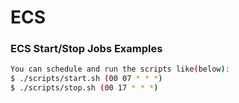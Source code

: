 # ECS
### ECS Start/Stop Jobs Examples
```bash
You can schedule and run the scripts like(below): 
$ ./scripts/start.sh (00 07 * * *)
$ ./scripts/stop.sh (00 17 * * *)
```

